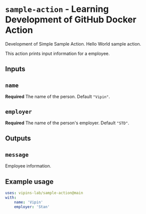 # `sample-action` - Learning Development of GitHub Docker Action

Development of Simple Sample Action. Hello World sample action.

This action prints input information for a employee.

## Inputs

## `name`

**Required** The name of the person. Default `"Vipin"`.

## `employer`

**Required** The name of the person's employer. Default `"STD"`.

## Outputs

## `message`

Employee information.

## Example usage

```YAML
uses: vipins-lab/sample-action@main
with:
    name: 'Vipin'
    employer: 'Stan'      
```